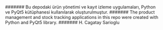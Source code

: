 #######
Bu depodaki ürün yönetimi ve kayıt izleme uygulamaları, Python ve PyQt5 kütüphanesi kullanılarak oluşturulmuştur.
#######
The product management and stock tracking applications in this repo were created with Python and PyQt5 library.
#######
H. Cagatay Sarioglu
